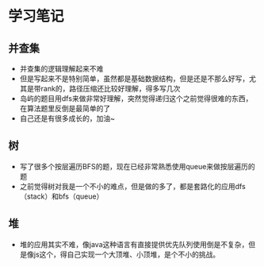 # 学习笔记

## 并查集
- 并查集的逻辑理解起来不难
- 但是写起来不是特别简单，虽然都是基础数据结构，但是还是不那么好写，尤其是带rank的，路径压缩还比较好理解，得多写几次
- 岛屿的题目用dfs来做非常好理解，突然觉得递归这个之前觉得很难的东西，在算法题里反倒是最简单的了
- 自己还是有很多成长的，加油~

## 树
- 写了很多个按层遍历BFS的题，现在已经非常熟悉使用queue来做按层遍历的题
- 之前觉得树对我是一个不小的难点，但是做的多了，都是套路化的应用dfs（stack）和bfs（queue）

## 堆
- 堆的应用其实不难，像java这种语言有直接提供优先队列使用倒是不复杂，但是像js这个，得自己实现一个大顶堆、小顶堆，是个不小的挑战。